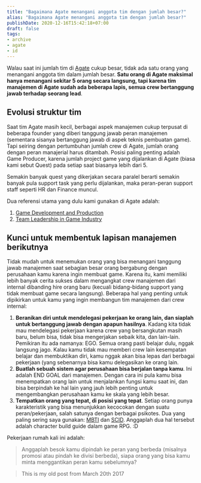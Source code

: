 ```yaml
---
title: "Bagaimana Agate menangani anggota tim dengan jumlah besar?"
alias: "Bagaimana Agate menangani anggota tim dengan jumlah besar?"
publishDate: 2020-12-16T15:42:18+07:00
draft: false
tags:
- archive
- agate
- id
---
```


Walau saat ini jumlah tim di [Agate](https://agate.id) cukup besar, tidak ada satu orang yang menangani anggota tim dalam jumlah besar. **Satu orang di Agate maksimal hanya menangani sekitar 5 orang secara langsung, tapi karena tim manajemen di Agate sudah ada beberapa lapis, semua crew bertanggung jawab terhadap seorang lead**.

## Evolusi struktur tim

Saat tim Agate masih kecil, berbagai aspek manajemen cukup terpusat di beberapa founder yang diberi tanggung jawab peran manajemen (sementara sisanya bertanggung jawab di aspek teknis pembuatan game). Tapi seiring dengan pertumbuhan jumlah crew di Agate, jumlah orang dengan peran manajerial harus ditambah. Posisi paling penting adalah Game Producer, karena jumlah project game yang dijalankan di Agate (biasa kami sebut Quest) pada setiap saat biasanya lebih dari 5.

Semakin banyak quest yang dikerjakan secara paralel berarti semakin banyak pula support task yang perlu dijalankan, maka peran-peran support staff seperti HR dan Finance muncul.

Dua referensi utama yang dulu kami gunakan di Agate adalah:

1. [Game Development and Production](https://www.goodreads.com/book/show/3028727-game-development-and-production)
2. [Team Leadership in Game Industry](https://www.goodreads.com/book/show/6193112-team-leadership-in-the-game-industry)

## Kunci untuk membentuk lapisan manajemen berikutnya

Tidak mudah untuk menemukan orang yang bisa menangani tanggung jawab manajemen saat sebagian besar orang bergabung dengan perusahaan kamu karena ingin membuat game. Karena itu, kami memiliki lebih banyak cerita sukses dalam mengangkat crew manajemen dari internal dibanding hire orang baru (kecuali bidang-bidang support yang tidak membuat game secara langsung). Beberapa hal yang penting untuk dipikirkan untuk kamu yang ingin membangun tim manajemen dari crew internal:

1. **Beranikan diri untuk mendelegasi pekerjaan ke orang lain, dan siaplah untuk bertanggung jawab dengan apapun hasilnya**. Kadang kita tidak mau mendelegasi pekerjaan karena crew yang bersangkutan masih baru, belum bisa, tidak bisa mengerjakan sebaik kita, dan lain-lain. Pemikiran itu ada namanya: EGO. Semua orang pasti belajar dulu, nggak langsung jago. Kalau kamu tidak mau memberi crew lain kesempatan belajar dan membuktikan diri, kamu nggak akan bisa lepas dari berbagai pekerjaan (yang sebenarnya bisa kamu delegasikan ke orang lain.
2. **Buatlah sebuah sistem agar perusahaan bisa berjalan tanpa kamu**. Ini adalah END GOAL dari manajemen. Dengan cara ini pula kamu bisa menempatkan orang lain untuk menjalankan fungsi kamu saat ini, dan bisa berpindah ke hal lain yang jauh lebih penting untuk mengembangkan perusahaan kamu ke skala yang lebih besar.
3. **Tempatkan orang yang tepat, di posisi yang tepat**. Setiap orang punya karakteristik yang bisa menunjukkan kecocokan dengan suatu peran/pekerjaan, salah satunya dengan berbagai psikotes. Dua yang paling sering saya gunakan: [MBTI](https://www.16personalities.com) dan [SCID](#). Anggaplah dua hal tersebut adalah character build guide dalam game RPG. :D

Pekerjaan rumah kali ini adalah:

> Anggaplah besok kamu dipindah ke peran yang berbeda (misalnya promosi atau pindah ke divisi berbeda), siapa orang yang bisa kamu minta menggantikan peran kamu sebelumnya?

> This is my old post from March 20th 2017
